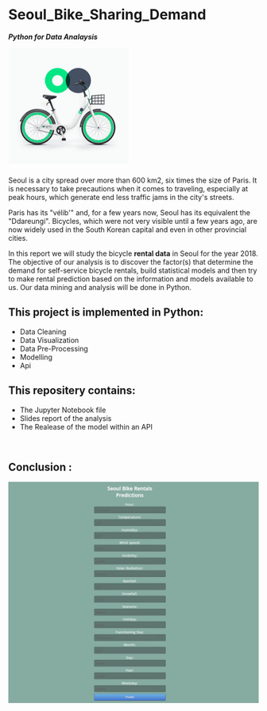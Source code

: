 # Seoul_Bike_Sharing_Demand
***Python for Data Analaysis***

![alt text](https://github.com/MariamBrh/Seoul_Bike_Sharing_Demand/blob/main/thumbnail_VELO.png)

Seoul is a city spread over more than 600 km2, six times the size of Paris. It is necessary to take precautions when it comes to traveling, especially at peak hours, which generate end less traffic jams in the city's streets.

Paris has its "vélib'" and, for a few years now, Seoul has its equivalent the "Ddareungi". Bicycles, which were not very visible until a few years ago, are now widely used in the South Korean capital and even in other provincial cities.

In this report we will study the bicycle **rental data** in Seoul for the year 2018. The objective of our analysis is to discover the factor(s) that determine the demand for self-service bicycle rentals, build statistical models and then try to make rental prediction based on the information and models available to us. Our data mining and analysis will be done in Python.

## This project is implemented in Python:  
- Data Cleaning
- Data Visualization
- Data Pre-Processing
- Modelling
- Api
  
 
## This repositery contains:
* The Jupyter Notebook file
* Slides report of the analysis
* The Realease of the model within an API 
<br> 

## Conclusion :

![alt text](https://github.com/MariamBrh/Seoul_Bike_Sharing_Demand/blob/main/api.PNG)
